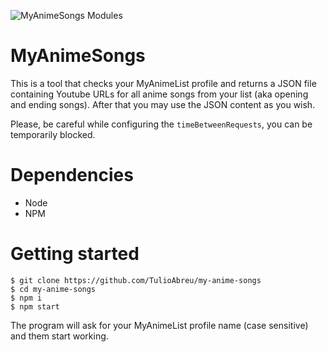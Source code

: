 ![MyAnimeSongs Modules](https://github.com/TulioAbreu/my-anime-songs/workflows/MyAnimeSongs%20Modules/badge.svg)

# MyAnimeSongs

This is a tool that checks your MyAnimeList profile and returns a JSON file containing Youtube URLs for all anime songs from your list (aka opening and ending songs). After that you may use the JSON content as you wish.

Please, be careful while configuring the `timeBetweenRequests`, you can be temporarily blocked.

# Dependencies

- Node
- NPM

# Getting started

```console
$ git clone https://github.com/TulioAbreu/my-anime-songs
$ cd my-anime-songs
$ npm i
$ npm start
```

The program will ask for your MyAnimeList profile name (case sensitive) and them start working.